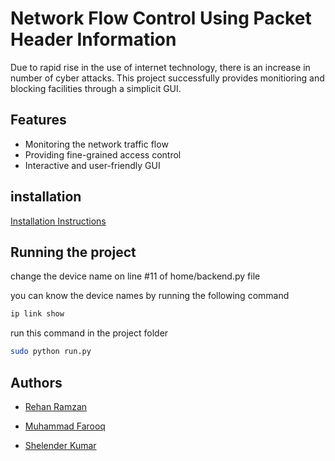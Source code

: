 # Network Flow Control Using Packet Header Information

Due to rapid rise in the use of internet technology, there is an increase in number of cyber attacks. This project successfully provides monitioring and blocking facilities through a simplicit GUI. 

## Features

- Monitoring the network traffic flow
- Providing fine-grained access control
- Interactive and user-friendly GUI

## installation

[Installation Instructions](/INSTALL.md)

## Running the project

change the device name on line #11 of home/backend.py file

you can know the device names by running the following command

```bash
ip link show
```

run this command in the project folder

```bash
sudo python run.py
```

## Authors

- [Rehan Ramzan](https://github.com/mrehanramzan/Network-Monitoring-App)

- [Muhammad Farooq](https://github.com/farooquememon385)

- [Shelender Kumar](https://github.com/kumarshelender)
